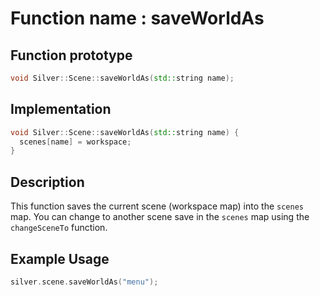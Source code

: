 # Function name : saveWorldAs

## Function prototype

```cpp
void Silver::Scene::saveWorldAs(std::string name);
```

## Implementation

```cpp
void Silver::Scene::saveWorldAs(std::string name) {
  scenes[name] = workspace;
}
```

## Description
This function saves the current scene (workspace map) into the `scenes` map. You can change to another scene save in the `scenes` map using the `changeSceneTo` function.
## Example Usage
```cpp
silver.scene.saveWorldAs("menu");
```
